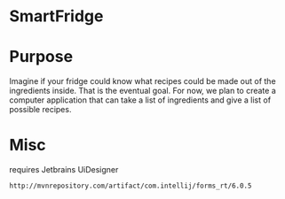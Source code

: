 # SmartFridge

# Purpose

Imagine if your fridge could know what recipes could be made out of the ingredients inside. That is the eventual goal. For now, we plan to create a computer application that can take a list of ingredients and give a list of possible recipes. 

# Misc

requires Jetbrains UiDesigner

    http://mvnrepository.com/artifact/com.intellij/forms_rt/6.0.5